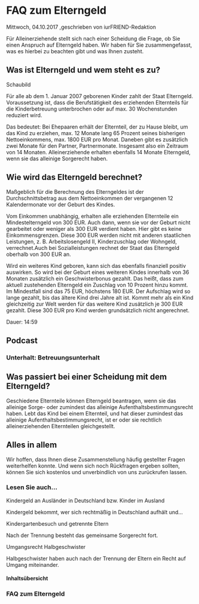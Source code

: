 # FAQ zum Elterngeld

Mittwoch, 04.10.2017 ,geschrieben von iurFRIEND-Redaktion

Für Alleinerziehende stellt sich nach einer Scheidung die Frage, ob Sie einen Anspruch auf Elterngeld haben. Wir haben für Sie zusammengefasst, was es hierbei zu beachten gibt und was Ihnen zusteht.

## Was ist Elterngeld und wem steht es zu?

Schaubild

Für alle ab dem 1. Januar 2007 geborenen Kinder zahlt der Staat Elterngeld. Voraussetzung ist, dass die Berufstätigkeit des erziehenden Elternteils für die Kinderbetreuung unterbrochen oder auf max. 30 Wochenstunden reduziert wird.

Das bedeutet: Bei Ehepaaren erhält der Elternteil, der zu Hause bleibt, um das Kind zu erziehen, max. 12 Monate lang 65 Prozent seines bisherigen Nettoeinkommens, max. 1800 EUR pro Monat. Daneben gibt es zusätzlich zwei Monate für den Partner, Partnermonate. Insgesamt also ein Zeitraum von 14 Monaten. Alleinerziehende erhalten ebenfalls 14 Monate Elterngeld, wenn sie das alleinige Sorgerecht haben.

## Wie wird das Elterngeld berechnet?

Maßgeblich für die Berechnung des Elterngeldes ist der Durchschnittsbetrag aus dem Nettoeinkommen der vergangenen 12 Kalendermonate vor der Geburt des Kindes.

Vom Einkommen unabhängig, erhalten alle erziehenden Elternteile ein Mindestelterngeld von 300 EUR. Auch dann, wenn sie vor der Geburt nicht gearbeitet oder weniger als 300 EUR verdient haben. Hier gibt es keine Einkommensgrenzen. Diese 300 EUR werden nicht mit anderen staatlichen Leistungen, z. B. Arbeitslosengeld II, Kinderzuschlag oder Wohngeld, verrechnet.Auch bei Sozialleistungen rechnet der Staat das Elterngeld oberhalb von 300 EUR an.

Wird ein weiteres Kind geboren, kann sich das ebenfalls finanziell positiv auswirken. So wird bei der Geburt eines weiteren Kindes innerhalb von 36 Monaten zusätzlich ein Geschwisterbonus gezahlt. Das heißt, dass zum aktuell zustehenden Elterngeld ein Zuschlag von 10 Prozent hinzu kommt. Im Mindestfall sind das 75 EUR, höchstens 180 EUR. Der Aufschlag wird so lange gezahlt, bis das ältere Kind drei Jahre alt ist. Kommt mehr als ein Kind gleichzeitig zur Welt werden für das weitere Kind zusätzlich je 300 EUR gezahlt. Diese 300 EUR pro Kind werden grundsätzlich nicht angerechnet.

Dauer: 14:59

## Podcast

### Unterhalt: Betreuungsunterhalt

## Was passiert bei einer Scheidung mit dem Elterngeld?

Geschiedene Elternteile können Elterngeld beantragen, wenn sie das alleinige Sorge- oder zumindest das alleinige Aufenthaltsbestimmungsrecht haben. Lebt das Kind bei einem Elternteil, und hat dieser zumindest das alleinige Aufenthaltsbestimmungsrecht, ist er oder sie rechtlich alleinerziehenden Elternteilen gleichgestellt.

## Alles in allem

Wir hoffen, dass Ihnen diese Zusammenstellung häufig gestellter Fragen weiterhelfen konnte. Und wenn sich noch Rückfragen ergeben sollten, können Sie sich kostenlos und unverbindlich von uns zurückrufen lassen.

### Lesen Sie auch...

Kindergeld an Ausländer in Deutschland bzw. Kinder im Ausland

Kindergeld bekommt, wer sich rechtmäßig in Deutschland aufhält und…

Kindergartenbesuch und getrennte Eltern

Nach der Trennung besteht das gemeinsame Sorgerecht fort.

Umgangsrecht Halbgeschwister

Halbgeschwister haben auch nach der Trennung der Eltern ein Recht auf Umgang miteinander.

#### Inhaltsübersicht

### FAQ zum Elterngeld